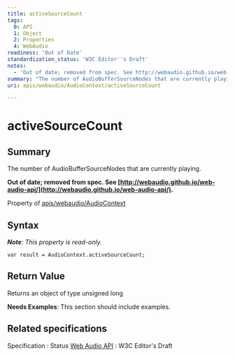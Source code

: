 ```yaml
---
title: activeSourceCount
tags:
  0: API
  1: Object
  2: Properties
  4: WebAudio
readiness: 'Out of Date'
standardization_status: 'W3C Editor''s Draft'
notes:
  - 'Out of date; removed from spec. See http://webaudio.github.io/web-audio-api/.'
summary: "The number of AudioBufferSourceNodes that are currently playing.\n"
uri: apis/webaudio/AudioContext/activeSourceCount

---
```

# activeSourceCount

## Summary

The number of AudioBufferSourceNodes that are currently playing.

**Out of date; removed from spec. See [http://webaudio.github.io/web-audio-api/](http://webaudio.github.io/web-audio-api/).**

<span data-meta="applies_to" data-type="key">Property of <span data-type="value">[apis/webaudio/AudioContext](/apis/webaudio/AudioContext)</span></span>

## Syntax

***Note**: This property is read-only.*

``` {.js}
var result = AudioContext.activeSourceCount;
```

## Return Value

<span data-meta="return" data-type="key">Returns an object of type <span data-type="value">unsigned long</span></span>

**Needs Examples**: This section should include examples.

## Related specifications

Specification
:   Status
[Web Audio API](http://webaudio.github.io/web-audio-api/)
:   W3C Editor's Draft

